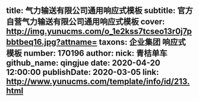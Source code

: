 title: 气力输送有限公司通用响应式模板
subtitle: 官方自营气力输送有限公司通用响应式模板
cover: http://img.yunucms.com/o_1e2kss7tcseo13r0j7pbbtbeq16.jpg?attname=
taxons: 企业集团 响应式模板
number: 170196
author:
  nick: 青桔单车
  github_name: qingjue
date: 2020-04-20 12:00:00
publishDate: 2020-03-05
link: http://www.yunucms.com/template/info/id/213.html
---
